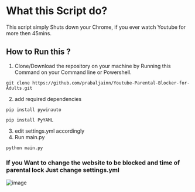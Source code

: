 
<h1>What this Script do?</h1>


This script simply Shuts down your Chrome, if you ever watch Youtube for more then 45mins.


<h2>How to Run this ?</h2>

1. Clone/Download the repository on your machine by Running this Command on your Command line or Powershell.


  ```console
git clone https://github.com/prabaljainn/Youtube-Parental-Blocker-for-Adults.git
```

2. add required dependencies 
  ```console
pip install pywinauto
```

  ```console
pip install PyYAML
```
3. edit settings.yml accordingly
4. Run main.py
```console
python main.py
```

<h3>If you Want to change the website to be blocked and time of parental lock Just change settings.yml</h3>

![image](https://user-images.githubusercontent.com/62801988/166069185-096e1f0e-69ca-42a8-ac17-3ede6f6eb125.png)
